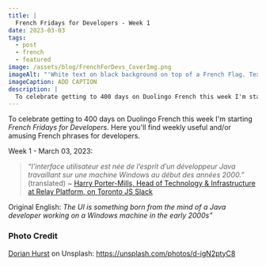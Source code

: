 ```yaml
---
title: |
  French Fridays for Developers - Week 1
date: 2023-03-03
tags:
  - post
  - french
  - featured
image: /assets/blog/FrenchForDevs_CoverImg.png
imageAlt: "'White text on black background on top of a French Flag. Text says French for Devs! Funny and/or useful French quotes for developers. A New French for Devs Quote Every Friday! https://gingerkiwi.dev'"
imageCaption: ADD CAPTION
description: |
  To celebrate getting to 400 days on Duolingo French this week I'm starting French for Devs Fridays. Here you'll find  useful and/or amusing French phrases for developers. This first week is a translated quote from Harry Porter-Mills, Head of Technology & Infrastructure at Relay Platform, on Toronto JS Slack. L’interface utilisateur est née de l’esprit d’un développeur Java travaillant sur une machine Windows au début des années 2000. Read the full post for the translation.
---
```


To celebrate getting to 400 days on Duolingo French this week I'm starting *French Fridays for Developers*. Here you'll find weekly useful and/or amusing French phrases for developers.

Week 1 - March 03, 2023:

>_“l’interface utilisateur est née de l’esprit d’un développeur Java travaillant sur une machine Windows au début des années 2000.”_  (translated)
~ [Harry Porter-Mills, Head of Technology & Infrastructure at Relay Platform, on Toronto JS Slack](https://www.linkedin.com/in/hjmills/)

Original English:  _The UI is something born from the mind of a Java developer working on a Windows machine in the early 2000s”_

### Photo Credit

[Dorian Hurst](https://unsplash.com/@soyd) on Unsplash: https://unsplash.com/photos/d-igN2ptyC8